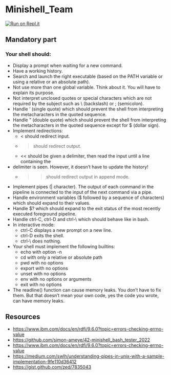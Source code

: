 # Minishell_Team

[![Run on Repl.it](https://replit.com/badge/github/MahdyZ7/Minishell)](https://replit.com/new/github/MahdyZ7/Minishell)

## Mandatory part
### Your shell should:
- Display a prompt when waiting for a new command.
- Have a working history.
- Search and launch the right executable (based on the PATH variable or using a relative or an absolute path).
- Not use more than one global variable. Think about it. You will have to explain its purpose.
- Not interpret unclosed quotes or special characters which are not required by the subject such as \ (backslash) or ; (semicolon).
- Handle ’ (single quote) which should prevent the shell from interpreting the metacharacters in the quoted sequence.
- Handle " (double quote) which should prevent the shell from interpreting the metacharacters in the quoted sequence except for $ (dollar sign).
- Implement redirections:
	- < should redirect input.
	- > should redirect output.
	- << should be given a delimiter, then read the input until a line containing the
- delimiter is seen. However, it doesn’t have to update the history!
	- >> should redirect output in append mode.
- Implement pipes (| character). The output of each command in the pipeline is connected to the input of the next command via a pipe.
- Handle environment variables ($ followed by a sequence of characters) which should expand to their values.
- Handle $? which should expand to the exit status of the most recently executed foreground pipeline.
- Handle ctrl-C, ctrl-D and ctrl-\ which should behave like in bash.
- In interactive mode:
	- ctrl-C displays a new prompt on a new line.
	- ctrl-D exits the shell.
	- ctrl-\ does nothing.
- Your shell must implement the following builtins:
	- echo with option -n
	- cd with only a relative or absolute path
	- pwd with no options
	- export with no options
	- unset with no options
	- env with no options or arguments
	- exit with no options
- The readline() function can cause memory leaks. You don’t have to fix them. But that doesn’t mean your own code, yes the code you wrote, can have memory leaks.


## Resources
- https://www.ibm.com/docs/en/rdfi/9.6.0?topic=errors-checking-errno-value
- https://github.com/simon-ameye/42-minishell_bash_tester_2022
- https://www.ibm.com/docs/en/rdfi/9.6.0?topic=errors-checking-errno-value
- https://medium.com/swlh/understanding-pipes-in-unix-with-a-sample-implementation-9fe110d36412
- https://gist.github.com/zed/7835043
